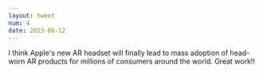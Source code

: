 ```yaml
---
layout: tweet
num: 4
date: 2023-06-12
---
```


I think Apple's new AR headset will finally lead to mass adoption of head-worn AR products for millions of consumers around the world. Great work!!
